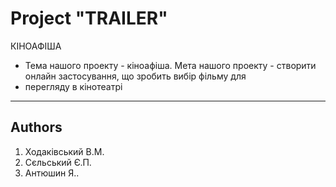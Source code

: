 Project "TRAILER"
=====================
КІНОАФІША
- Тема нашого проекту - кіноафіша. Мета нашого проекту - створити онлайн застосування, що зробить вибір фільму для 
- перегляду в кінотеатрі

---------------------
Authors
---------------------
1. Ходаківський В.М.
2. Сєльський Є.П.
3. Антюшин Я..
